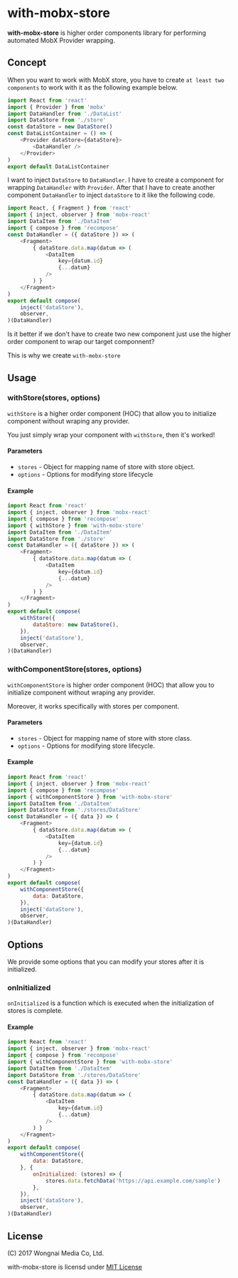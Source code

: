 # with-mobx-store

<!-- [![npm package][npm-badge]][npm] -->

**with-mobx-store** is higher order components library for performing automated MobX Provider wrapping.
<!-- 
## Installation

```
npm i with-mobx-store
```

```
yarn add with-mobx-store
```
 -->

## Concept

When you want to work with MobX store, you have to create `at least two components` to work with it as the following example below.

```js
import React from 'react'
import { Provider } from 'mobx'
import DataHandler from './DataList'
import DataStore from './store'
const dataStore = new DataStore()
const DataListContainer = () => (
    <Provider dataStore={dataStore}>
        <DataHandler />
    </Provider>
)
export default DataListContainer
```

I want to inject `DataStore` to `DataHandler`. I have to create a component for wrapping `DataHandler` with `Provider`. After that I have to create another component `DataHandler` to inject `dataStore` to it like the following code.

```js
import React, { Fragment } from 'react'
import { inject, observer } from 'mobx-react'
import DataItem from './DataItem'
import { compose } from 'recompose'
const DataHandler = ({ dataStore }) => (
    <Fragment>
        { dataStore.data.map(datum => (
            <DataItem
                key={datum.id}
                {...datum}
            />
        ) }
    </Fragment>
)
export default compose(
    inject('dataStore'),
    observer,
)(DataHandler)
```

Is it better if we don't have to create two new component just use the higher order component to wrap our target componnent?

This is why we create `with-mobx-store`

## Usage

### withStore(stores, options)

`withStore` is a higher order component (HOC) that allow you to initialize component without wraping any provider.

You just simply wrap your component with `withStore`, then it's worked!

#### Parameters

* `stores` - Object for mapping name of store with store object.
* `options` - Options for modifying store lifecycle

#### Example

```js
import React from 'react'
import { inject, observer } from 'mobx-react'
import { compose } from 'recompose'
import { withStore } from 'with-mobx-store'
import DataItem from './DataItem'
import DataStore from './store'
const DataHandler = ({ dataStore }) => (
    <Fragment>
        { dataStore.data.map(datum => (
            <DataItem
                key={datum.id}
                {...datum}
            />
        ) }
    </Fragment>
)
export default compose(
    withStore({
        dataStore: new DataStore(),
    }),
    inject('dataStore'),
    observer,
)(DataHandler)
```

### withComponentStore(stores, options)

`withComponentStore` is higher order component (HOC) that allow you to initialize component without wraping any provider.

Moreover, it works specifically with stores per component.

#### Parameters

* `stores` - Object for mapping name of store with store class.
* `options` - Options for modifying store lifecycle.

#### Example

```js
import React from 'react'
import { inject, observer } from 'mobx-react'
import { compose } from 'recompose'
import { withComponentStore } from 'with-mobx-store'
import DataItem from './DataItem'
import DataStore from './stores/DataStore'
const DataHandler = ({ data }) => (
    <Fragment>
        { dataStore.data.map(datum => (
            <DataItem
                key={datum.id}
                {...datum}
            />
        ) }
    </Fragment>
)
export default compose(
    withComponentStore({
        data: DataStore,
    }),
    inject('dataStore'),
    observer,
)(DataHandler)
```

## Options

We provide some options that you can modify your stores after it is initialized.

### onInitialized

`onInitialized` is a function which is executed when the initialization of stores is complete.

#### Example

```js
import React from 'react'
import { inject, observer } from 'mobx-react'
import { compose } from 'recompose'
import { withComponentStore } from 'with-mobx-store'
import DataItem from './DataItem'
import DataStore from './stores/DataStore'
const DataHandler = ({ data }) => (
    <Fragment>
        { dataStore.data.map(datum => (
            <DataItem
                key={datum.id}
                {...datum}
            />
        ) }
    </Fragment>
)
export default compose(
    withComponentStore({
        data: DataStore,
    }, {
        onInitialized: (stores) => {
            stores.data.fetchData('https://api.example.com/sample')
        },
    }),
    inject('dataStore'),
    observer,
)(DataHandler)
```

## License

(C) 2017 Wongnai Media Co, Ltd.

with-mobx-store is licensd under [MIT License](LICENSE.md)


<!-- [npm-badge]: https://img.shields.io/npm/v/npm-package.png?style=flat-square
[npm]: https://www.npmjs.com/package/with-mobx-store -->
